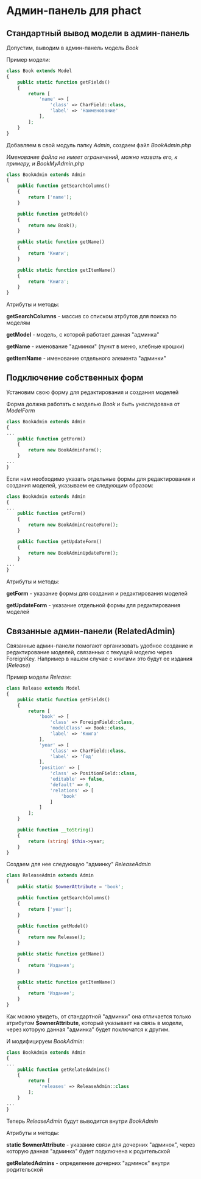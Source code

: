# Админ-панель для phact

## Стандартный вывод модели в админ-панель

Допустим, выводим в админ-панель модель *Book*

Пример модели:

```php
class Book extends Model
{
    public static function getFields()
    {
        return [
            'name' => [
                'class' => CharField::class,
                'label' => 'Наименование'
            ],
        ];
    }
}
```

Добавляем в свой модуль папку *Admin*, создаем файл *BookAdmin.php*

*Именование файла не имеет ограничений, можно назвать его, к примеру, и BookMyAdmin.php*

```php
class BookAdmin extends Admin
{
    public function getSearchColumns()
    {
        return ['name'];
    }

    public function getModel()
    {
        return new Book();
    }

    public static function getName()
    {
        return 'Книги';
    }

    public static function getItemName()
    {
        return 'Книга';
    }
}
```

Атрибуты и методы:

**getSearchColumns** - массив со списком атрбутов для поиска по моделям

**getModel** - модель, с которой работает данная "админка"

**getName** - именование "админки" (пункт в меню, хлебные крошки)

**getItemName** - именование отдельного элемента "админки"

## Подключение собственных форм

Установим свою форму для редактирования и создания моделей

Форма должна работать с моделью *Book* и быть унаследована от *ModelForm*

```php
class BookAdmin extends Admin
{
...
    public function getForm()
    {
        return new BookAdminForm();
    }
...
}
```

Если нам необходимо указать отдельные формы для редактирования и создания моделей,
указываем ее следующим образом:

```php
class BookAdmin extends Admin
{
...
    public function getForm()
    {
        return new BookAdminCreateForm();
    }

    public function getUpdateForm()
    {
        return new BookAdminUpdateForm();
    }
...
}
```

Атрибуты и методы:

**getForm** - указание формы для создания и редактирования моделей

**getUpdateForm** - указание отдельной формы для редактирования моделей

## Связанные админ-панели (RelatedAdmin)

Связанные админ-панели помогают организовать удобное создание и
редактирование моделей, связанных c текущей моделю через ForeignKey.
Например в нашем случае с книгами это будут ее издания (*Release*)

Пример модели *Release*:

```php
class Release extends Model
{
    public static function getFields()
    {
        return [
            'book' => [
                'class' => ForeignField::class,
                'modelClass' => Book::class,
                'label' => 'Книга'
            ],
            'year' => [
                'class' => CharField::class,
                'label' => 'Год'
            ],
            'position' => [
                'class' => PositionField::class,
                'editable' => false,
                'default' => 0,
                'relations' => [
                    'book'
                ]
            ]
        ];
    }

    public function __toString()
    {
        return (string) $this->year;
    }
}
```

Создаем для нее следующую "админку" *ReleaseAdmin*

```php
class ReleaseAdmin extends Admin
{
    public static $ownerAttribute = 'book';

    public function getSearchColumns()
    {
        return ['year'];
    }

    public function getModel()
    {
        return new Release();
    }

    public static function getName()
    {
        return 'Издания';
    }

    public static function getItemName()
    {
        return 'Издание';
    }
}
```

Как можно увидеть, от стандартной "админки" она отличается только
атрибутом **$ownerAttribute**, который указывает на связь в модели,
через которую данная "админка" будет поключатся к другим.

И модифицируем *BookAdmin*:

```php
class BookAdmin extends Admin
{
...
    public function getRelatedAdmins()
    {
        return [
            'releases' => ReleaseAdmin::class
        ];
    }
...
}
```

Теперь *ReleaseAdmin* будут выводится внутри *BookAdmin*

Атрибуты и методы:

**static $ownerAttribute** - указание связи для дочерних "админок",
через которую данная "админка" будет подключена к родительской

**getRelatedAdmins** - определение дочерних "админок" внутри родительской
